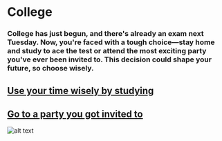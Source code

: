 # College

### College has just begun, and there's already an exam next Tuesday. Now, you're faced with a tough choice—stay home and study to ace the test or attend the most exciting party you've ever been invited to. This decision could shape your future, so choose wisely.

## [Use your time wisely by studying](get-good-grade.md)
## [Go to a party you got invited to](failed-exam.md)

![alt text](<../Hmmm Studying or Partying.png>)
